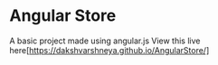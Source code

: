 # Angular Store
A basic project made using angular.js
View this live here[https://dakshvarshneya.github.io/AngularStore/]
